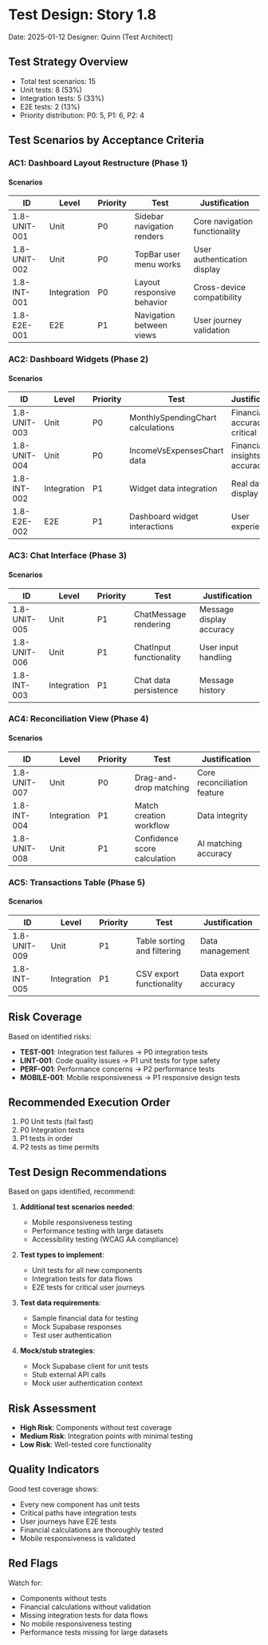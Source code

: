 # Test Design: Story 1.8

Date: 2025-01-12
Designer: Quinn (Test Architect)

## Test Strategy Overview

- Total test scenarios: 15
- Unit tests: 8 (53%)
- Integration tests: 5 (33%)
- E2E tests: 2 (13%)
- Priority distribution: P0: 5, P1: 6, P2: 4

## Test Scenarios by Acceptance Criteria

### AC1: Dashboard Layout Restructure (Phase 1)

#### Scenarios

| ID           | Level       | Priority | Test                      | Justification            |
| ------------ | ----------- | -------- | ------------------------- | ------------------------ |
| 1.8-UNIT-001 | Unit        | P0       | Sidebar navigation renders | Core navigation functionality |
| 1.8-UNIT-002 | Unit        | P0       | TopBar user menu works    | User authentication display |
| 1.8-INT-001  | Integration | P0       | Layout responsive behavior | Cross-device compatibility |
| 1.8-E2E-001  | E2E         | P1       | Navigation between views  | User journey validation |

### AC2: Dashboard Widgets (Phase 2)

#### Scenarios

| ID           | Level       | Priority | Test                      | Justification            |
| ------------ | ----------- | -------- | ------------------------- | ------------------------ |
| 1.8-UNIT-003 | Unit        | P0       | MonthlySpendingChart calculations | Financial accuracy critical |
| 1.8-UNIT-004 | Unit        | P0       | IncomeVsExpensesChart data | Financial insights accuracy |
| 1.8-INT-002  | Integration | P1       | Widget data integration   | Real data display |
| 1.8-E2E-002  | E2E         | P1       | Dashboard widget interactions | User experience |

### AC3: Chat Interface (Phase 3)

#### Scenarios

| ID           | Level       | Priority | Test                      | Justification            |
| ------------ | ----------- | -------- | ------------------------- | ------------------------ |
| 1.8-UNIT-005 | Unit        | P1       | ChatMessage rendering     | Message display accuracy |
| 1.8-UNIT-006 | Unit        | P1       | ChatInput functionality   | User input handling |
| 1.8-INT-003  | Integration | P1       | Chat data persistence     | Message history |

### AC4: Reconciliation View (Phase 4)

#### Scenarios

| ID           | Level       | Priority | Test                      | Justification            |
| ------------ | ----------- | -------- | ------------------------- | ------------------------ |
| 1.8-UNIT-007 | Unit        | P0       | Drag-and-drop matching    | Core reconciliation feature |
| 1.8-INT-004  | Integration | P1       | Match creation workflow   | Data integrity |
| 1.8-UNIT-008 | Unit        | P1       | Confidence score calculation | AI matching accuracy |

### AC5: Transactions Table (Phase 5)

#### Scenarios

| ID           | Level       | Priority | Test                      | Justification            |
| ------------ | ----------- | -------- | ------------------------- | ------------------------ |
| 1.8-UNIT-009 | Unit        | P1       | Table sorting and filtering | Data management |
| 1.8-INT-005  | Integration | P1       | CSV export functionality  | Data export accuracy |

## Risk Coverage

Based on identified risks:

- **TEST-001**: Integration test failures → P0 integration tests
- **LINT-001**: Code quality issues → P1 unit tests for type safety
- **PERF-001**: Performance concerns → P2 performance tests
- **MOBILE-001**: Mobile responsiveness → P1 responsive design tests

## Recommended Execution Order

1. P0 Unit tests (fail fast)
2. P0 Integration tests
3. P1 tests in order
4. P2 tests as time permits

## Test Design Recommendations

Based on gaps identified, recommend:

1. **Additional test scenarios needed**:
   - Mobile responsiveness testing
   - Performance testing with large datasets
   - Accessibility testing (WCAG AA compliance)

2. **Test types to implement**:
   - Unit tests for all new components
   - Integration tests for data flows
   - E2E tests for critical user journeys

3. **Test data requirements**:
   - Sample financial data for testing
   - Mock Supabase responses
   - Test user authentication

4. **Mock/stub strategies**:
   - Mock Supabase client for unit tests
   - Stub external API calls
   - Mock user authentication context

## Risk Assessment

- **High Risk**: Components without test coverage
- **Medium Risk**: Integration points with minimal testing
- **Low Risk**: Well-tested core functionality

## Quality Indicators

Good test coverage shows:

- Every new component has unit tests
- Critical paths have integration tests
- User journeys have E2E tests
- Financial calculations are thoroughly tested
- Mobile responsiveness is validated

## Red Flags

Watch for:

- Components without tests
- Financial calculations without validation
- Missing integration tests for data flows
- No mobile responsiveness testing
- Performance tests missing for large datasets
